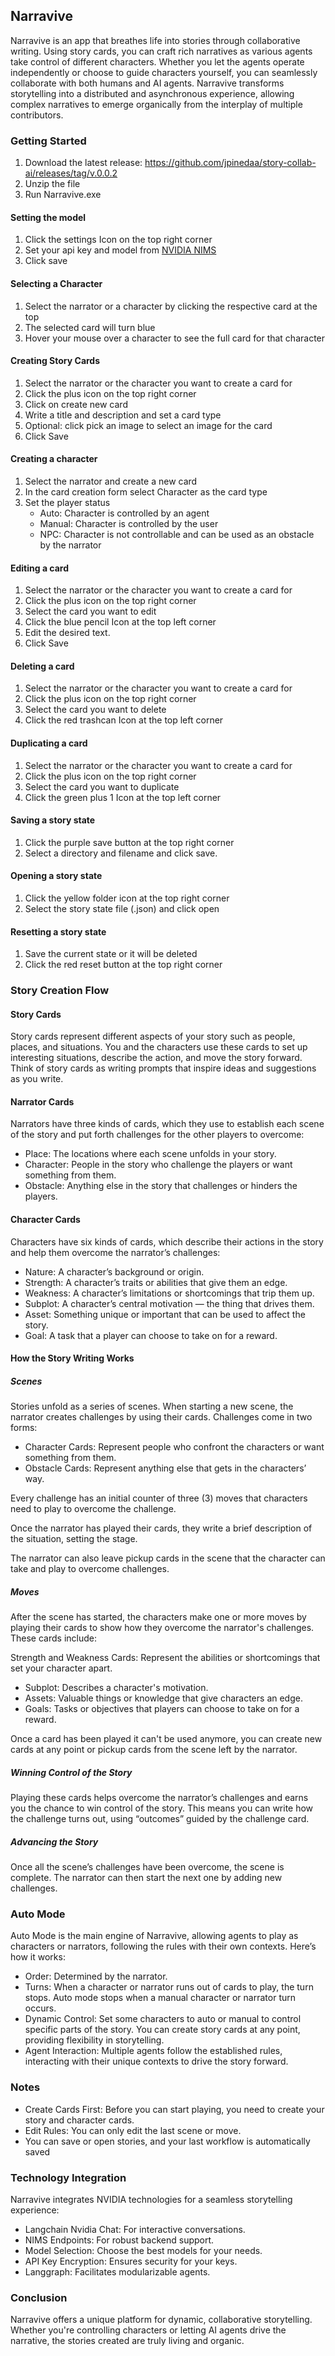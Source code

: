 ## Narravive
Narravive is an app that breathes life into stories through collaborative writing. Using story cards, you can craft rich narratives as various agents take control of different characters. Whether you let the agents operate independently or choose to guide characters yourself, you can seamlessly collaborate with both humans and AI agents. Narravive transforms storytelling into a distributed and asynchronous experience, allowing complex narratives to emerge organically from the interplay of multiple contributors.

### Getting Started

1. Download the latest release: https://github.com/jpinedaa/story-collab-ai/releases/tag/v.0.0.2
2. Unzip the file
3. Run Narravive.exe

#### Setting the model
1. Click the settings Icon on the top right corner
2. Set your api key and model from [NVIDIA NIMS](https://build.nvidia.com/explore/discover)
3. Click save

#### Selecting a Character
1. Select the narrator or a character by clicking the respective card at the top
2. The selected card will turn blue
3. Hover your mouse over a character to see the full card for that character

#### Creating Story Cards
1. Select the narrator or the character you want to create a card for
2. Click the plus icon on the top right corner
3. Click on create new card
4. Write a title and description and set a card type
5. Optional: click pick an image to select an image for the card
6. Click Save

#### Creating a character
1. Select the narrator and create a new card
2. In the card creation form select Character as the card type
3. Set the player status
    * Auto: Character is controlled by an agent
    * Manual: Character is controlled by the user
    * NPC: Character is not controllable and can be used as an obstacle by the narrator

#### Editing a card
1. Select the narrator or the character you want to create a card for
2. Click the plus icon on the top right corner
3. Select the card you want to edit
4. Click the blue pencil Icon at the top left corner
5. Edit the desired text.
6. Click Save

#### Deleting a card
1. Select the narrator or the character you want to create a card for
2. Click the plus icon on the top right corner
3. Select the card you want to delete
4. Click the red trashcan Icon at the top left corner

#### Duplicating a card
1. Select the narrator or the character you want to create a card for
2. Click the plus icon on the top right corner
3. Select the card you want to duplicate
4. Click the green plus 1 Icon at the top left corner

#### Saving a story state
1. Click the purple save button at the top right corner
2. Select a directory and filename and click save.

#### Opening a story state
1. Click the yellow folder icon at the top right corner
2. Select the story state file (.json) and click open

#### Resetting a story state
1. Save the current state or it will be deleted
2. Click the red reset button at the top right corner

### Story Creation Flow
#### Story Cards
Story cards represent different aspects of your story such as people, places, and situations. 
You and the characters use these cards to set up interesting situations, describe the action, and move the story forward. 
Think of story cards as writing prompts that inspire ideas and suggestions as you write.

#### Narrator Cards
Narrators have three kinds of cards, which they use to establish each scene of the story and put forth challenges for the other players to overcome:
* Place: The locations where each scene unfolds in your story.
* Character: People in the story who challenge the players or want something from them.
* Obstacle: Anything else in the story that challenges or hinders the players.

#### Character Cards
Characters have six kinds of cards, which describe their actions in the story and help them overcome the narrator’s challenges:

* Nature: A character’s background or origin.
* Strength: A character’s traits or abilities that give them an edge.
* Weakness: A character’s limitations or shortcomings that trip them up.
* Subplot: A character’s central motivation — the thing that drives them.
* Asset: Something unique or important that can be used to affect the story.
* Goal: A task that a player can choose to take on for a reward.
  
#### How the Story Writing Works
##### Scenes
Stories unfold as a series of scenes. When starting a new scene, the narrator creates challenges by using their cards. Challenges come in two forms:
* Character Cards: Represent people who confront the characters or want something from them.
* Obstacle Cards: Represent anything else that gets in the characters’ way.

Every challenge has an initial counter of three (3) moves that characters need to play to overcome the challenge. 

Once the narrator has played their cards, they write a brief description of the situation, setting the stage.

The narrator can also leave pickup cards in the scene that the character can take and play to overcome challenges.

##### Moves

After the scene has started, the characters make one or more moves by playing their cards to show how they overcome the narrator's challenges. These cards include:

Strength and Weakness Cards: Represent the abilities or shortcomings that set your character apart.

* Subplot: Describes a character's motivation.
* Assets: Valuable things or knowledge that give characters an edge.
* Goals: Tasks or objectives that players can choose to take on for a reward.

Once a card has been played it can't be used anymore, you can create new cards at any point or pickup cards from the scene left by the narrator.

##### Winning Control of the Story
Playing these cards helps overcome the narrator’s challenges and earns you the chance to win control of the story. This means you can write how the challenge turns out, using “outcomes” guided by the challenge card.

##### Advancing the Story
Once all the scene’s challenges have been overcome, the scene is complete. The narrator can then start the next one by adding new challenges.

### Auto Mode
Auto Mode is the main engine of Narravive, allowing agents to play as characters or narrators, following the rules with their own contexts. Here’s how it works:

* Order: Determined by the narrator.
* Turns: When a character or narrator runs out of cards to play, the turn stops. Auto mode stops when a manual character or narrator turn occurs.
* Dynamic Control: Set some characters to auto or manual to control specific parts of the story. You can create story cards at any point, providing flexibility in storytelling.
* Agent Interaction: Multiple agents follow the established rules, interacting with their unique contexts to drive the story forward.

### Notes
* Create Cards First: Before you can start playing, you need to create your story and character cards.
* Edit Rules: You can only edit the last scene or move.
* You can save or open stories, and your last workflow is automatically saved

### Technology Integration
Narravive integrates NVIDIA technologies for a seamless storytelling experience:
* Langchain Nvidia Chat: For interactive conversations.
* NIMS Endpoints: For robust backend support.
* Model Selection: Choose the best models for your needs.
* API Key Encryption: Ensures security for your keys.
* Langgraph: Facilitates modularizable agents.

### Conclusion
Narravive offers a unique platform for dynamic, collaborative storytelling. Whether you're controlling characters or letting AI agents drive the narrative, the stories created are truly living and organic.
